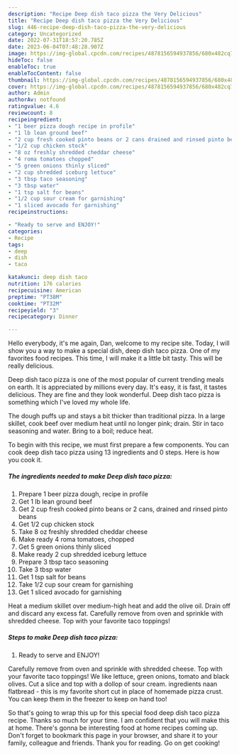 ```yaml
---
description: "Recipe Deep dish taco pizza the Very Delicious"
title: "Recipe Deep dish taco pizza the Very Delicious"
slug: 446-recipe-deep-dish-taco-pizza-the-very-delicious
category: Uncategorized
date: 2022-07-31T18:57:20.785Z
date: 2023-06-04T07:48:28.907Z
image: https://img-global.cpcdn.com/recipes/4878156594937856/680x482cq70/deep-dish-taco-pizza-recipe-main-photo.jpg
hideToc: false
enableToc: true
enableTocContent: false
thumbnail: https://img-global.cpcdn.com/recipes/4878156594937856/680x482cq70/deep-dish-taco-pizza-recipe-main-photo.jpg
cover: https://img-global.cpcdn.com/recipes/4878156594937856/680x482cq70/deep-dish-taco-pizza-recipe-main-photo.jpg
author: Admin
authorAv: notfound
ratingvalue: 4.6
reviewcount: 8
recipeingredient:
- "1 beer pizza dough recipe in profile"
- "1 lb lean ground beef"
- "2 cup fresh cooked pinto beans or 2 cans drained and rinsed pinto beans"
- "1/2 cup chicken stock"
- "8 oz freshly shredded cheddar cheese"
- "4 roma tomatoes chopped"
- "5 green onions thinly sliced"
- "2 cup shredded iceburg lettuce"
- "3 tbsp taco seasoning"
- "3 tbsp water"
- "1 tsp salt for beans"
- "1/2 cup sour cream for garnishing"
- "1 sliced avocado for garnishing"
recipeinstructions:

- "Ready to serve and ENJOY!"
categories:
- Recipe
tags:
- deep
- dish
- taco

katakunci: deep dish taco 
nutrition: 176 calories
recipecuisine: American
preptime: "PT38M"
cooktime: "PT32M"
recipeyield: "3"
recipecategory: Dinner

---
```



Hello everybody, it's me again, Dan, welcome to my recipe site. Today, I will show you a way to make a special dish, deep dish taco pizza. One of my favorites food recipes. This time, I will make it a little bit tasty. This will be really delicious.

Deep dish taco pizza is one of the most popular of current trending meals on earth. It is appreciated by millions every day. It's easy, it is fast, it tastes delicious. They are fine and they look wonderful. Deep dish taco pizza is something which I've loved my whole life.

The dough puffs up and stays a bit thicker than traditional pizza. In a large skillet, cook beef over medium heat until no longer pink; drain. Stir in taco seasoning and water. Bring to a boil; reduce heat.


To begin with this recipe, we must first prepare a few components. You can cook deep dish taco pizza using 13 ingredients and 0 steps. Here is how you cook it.

<!--inarticleads1-->

##### The ingredients needed to make Deep dish taco pizza:

1. Prepare 1 beer pizza dough, recipe in profile
1. Get 1 lb lean ground beef
1. Get 2 cup fresh cooked pinto beans or 2 cans, drained and rinsed pinto beans
1. Get 1/2 cup chicken stock
1. Take 8 oz freshly shredded cheddar cheese
1. Make ready 4 roma tomatoes, chopped
1. Get 5 green onions thinly sliced
1. Make ready 2 cup shredded iceburg lettuce
1. Prepare 3 tbsp taco seasoning
1. Take 3 tbsp water
1. Get 1 tsp salt for beans
1. Take 1/2 cup sour cream for garnishing
1. Get 1 sliced avocado for garnishing


Heat a medium skillet over medium-high heat and add the olive oil. Drain off and discard any excess fat. Carefully remove from oven and sprinkle with shredded cheese. Top with your favorite taco toppings! 

<!--inarticleads2-->

##### Steps to make Deep dish taco pizza:


1. Ready to serve and ENJOY!

Carefully remove from oven and sprinkle with shredded cheese. Top with your favorite taco toppings! We like lettuce, green onions, tomato and black olives. Cut a slice and top with a dollop of sour cream. ingredients naan flatbread - this is my favorite short cut in place of homemade pizza crust. You can keep them in the freezer to keep on hand too! 

So that's going to wrap this up for this special food deep dish taco pizza recipe. Thanks so much for your time. I am confident that you will make this at home. There's gonna be interesting food at home recipes coming up. Don't forget to bookmark this page in your browser, and share it to your family, colleague and friends. Thank you for reading. Go on get cooking!
